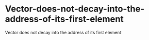 # Vector-does-not-decay-into-the-address-of-its-first-element

Vector does not decay into the address of its first element 
